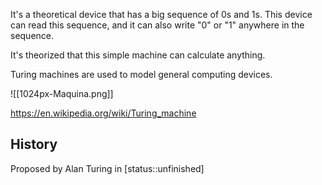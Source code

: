 It's a theoretical device that has a big sequence of 0s and 1s.
This device can read this sequence, and it can also write "0" or "1" anywhere in the sequence.

It's theorized that this simple machine can calculate anything.

Turing machines are used to model general computing devices.

![[1024px-Maquina.png]]

https://en.wikipedia.org/wiki/Turing_machine

## History

Proposed by Alan Turing in [status::unfinished]